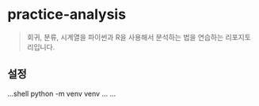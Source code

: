 # practice-analysis
 
 > 회귀, 분류, 시계열을 파이썬과 R을 사용해서 분석하는 법을 연습하는 리포지토리입니다.

## 설정
...shell
python -m venv venv
...
...